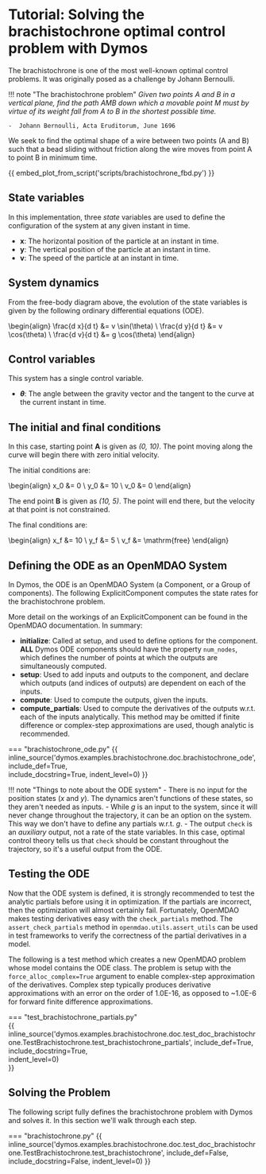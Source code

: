 # Tutorial: Solving the brachistochrone optimal control problem with Dymos

The brachistochrone is one of the most well-known optimal control problems.
It was originally posed as a challenge by Johann Bernoulli.

!!! note "The brachistochrone problem"
    _Given two points A and B in a vertical plane, find the path AMB
    down which a movable point M must by virtue of its weight fall from
    A to B in the shortest possible time._

    -  Johann Bernoulli, Acta Eruditorum, June 1696

We seek to find the optimal shape of a wire between two points (A and B) such that a bead sliding
without friction along the wire moves from point A to point B in minimum time.

{{ embed_plot_from_script('scripts/brachistochrone_fbd.py') }}

## State variables

In this implementation, three _state_ variables are used to define the configuration of the system at any given instant in time.

- **x**: The horizontal position of the particle at an instant in time.
- **y**: The vertical position of the particle at an instant in time.
- **v**: The speed of the particle at an instant in time.

## System dynamics

From the free-body diagram above, the evolution of the state variables is given by the following ordinary differential equations (ODE).

\begin{align}
    \frac{d x}{d t} &= v \sin(\theta) \\
    \frac{d y}{d t} &= v \cos(\theta) \\
    \frac{d v}{d t} &= g \cos(\theta)
\end{align}

## Control variables

This system has a single control variable.

- **$\theta$**: The angle between the gravity vector and the tangent to the curve at the current instant in time.

## The initial and final conditions

In this case, starting point **A** is given as _(0, 10)_.
The point moving along the curve will begin there with zero initial velocity.

The initial conditions are:

\begin{align}
    x_0 &= 0 \\
    y_0 &= 10 \\
    v_0 &= 0
\end{align}

The end point **B** is given as _(10, 5)_.
The point will end there, but the velocity at that point is not constrained.

The final conditions are:

\begin{align}
    x_f &= 10 \\
    y_f &= 5 \\
    v_f &= \mathrm{free}
\end{align}

## Defining the ODE as an OpenMDAO System

In Dymos, the ODE is an OpenMDAO System (a Component, or a Group of components).
The following ExplicitComponent computes the state rates for the brachistochrone problem.

More detail on the workings of an ExplicitComponent can be found in the OpenMDAO documentation.  In summary:

- **initialize**:  Called at setup, and used to define options for the component.  **ALL** Dymos ODE components should have the property `num_nodes`, which defines the number of points at which the outputs are simultaneously computed.
- **setup**: Used to add inputs and outputs to the component, and declare which outputs (and indices of outputs) are dependent on each of the inputs.
- **compute**: Used to compute the outputs, given the inputs.
- **compute_partials**: Used to compute the derivatives of the outputs w.r.t. each of the inputs analytically.  This method may be omitted if finite difference or complex-step approximations are used, though analytic is recommended.

=== "brachistochrone_ode.py"
{{ inline_source('dymos.examples.brachistochrone.doc.brachistochrone_ode',
include_def=True,  
include_docstring=True,
indent_level=0)
}}

!!! note "Things to note about the ODE system"
    - There is no input for the position states ($x$ and $y$).  The dynamics aren't functions of these states, so they aren't needed as inputs.
    - While $g$ is an input to the system, since it will never change throughout the trajectory, it can be an option on the system.  This way we don't have to define any partials w.r.t. $g$.
    - The output `check` is an _auxiliary_ output, not a rate of the state variables.  In this case, optimal control theory tells us that `check` should be constant throughout the trajectory, so it's a useful output from the ODE.

## Testing the ODE

Now that the ODE system is defined, it is strongly recommended to test the analytic partials before using it in optimization.
If the partials are incorrect, then the optimization will almost certainly fail.
Fortunately, OpenMDAO makes testing derivatives easy with the `check_partials` method.
The `assert_check_partials` method in `openmdao.utils.assert_utils` can be used in test frameworks to verify the correctness of the partial derivatives in a model.

The following is a test method which creates a new OpenMDAO problem whose model contains the ODE class.
The problem is setup with the `force_alloc_complex=True` argument to enable complex-step approximation of the derivatives.
Complex step typically produces derivative approximations with an error on the order of 1.0E-16, as opposed to ~1.0E-6 for forward finite difference approximations.

=== "test_brachistochrone_partials.py"  
{{ inline_source('dymos.examples.brachistochrone.doc.test_doc_brachistochrone.TestBrachistochrone.test_brachistochrone_partials',
include_def=True,  
include_docstring=True,  
indent_level=0)  
}}

## Solving the Problem

The following script fully defines the brachistochrone problem with Dymos and solves it.  In this section we'll walk through each step.

=== "brachistochrone.py"
{{ inline_source('dymos.examples.brachistochrone.doc.test_doc_brachistochrone.TestBrachistochrone.test_brachistochrone',
include_def=False,
include_docstring=False,
indent_level=0)
}}
